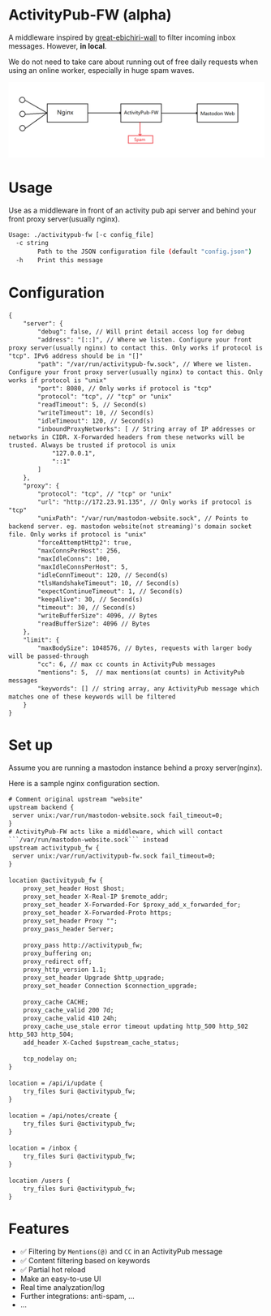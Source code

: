 # ActivityPub-FW (alpha)

A middleware inspired by [great-ebichiri-wall](https://github.com/shrimpia/great-ebichiri-wall) to filter incoming inbox messages. However, **in local**.

We do not need to take care about running out of free daily requests when using an online worker, especially in huge spam waves.

![Architecture](arch.png)

# Usage
Use as a middleware in front of an activity pub api server and behind your front proxy server(usually nginx).

```bash
Usage: ./activitypub-fw [-c config_file]
  -c string
        Path to the JSON configuration file (default "config.json")
  -h    Print this message
```

# Configuration
```json5
{
    "server": {
        "debug": false, // Will print detail access log for debug
        "address": "[::]", // Where we listen. Configure your front proxy server(usually nginx) to contact this. Only works if protocol is "tcp". IPv6 address should be in "[]"
        "path": "/var/run/activitypub-fw.sock", // Where we listen. Configure your front proxy server(usually nginx) to contact this. Only works if protocol is "unix"
        "port": 8080, // Only works if protocol is "tcp"
        "protocol": "tcp", // "tcp" or "unix"
        "readTimeout": 5, // Second(s)
        "writeTimeout": 10, // Second(s)
        "idleTimeout": 120, // Second(s)
        "inboundProxyNetworks": [ // String array of IP addresses or networks in CIDR. X-Forwarded headers from these networks will be trusted. Always be trusted if protocol is unix
            "127.0.0.1",
            "::1"
        ]
    },
    "proxy": {
        "protocol": "tcp", // "tcp" or "unix"
        "url": "http://172.23.91.135", // Only works if protocol is "tcp"
        "unixPath": "/var/run/mastodon-website.sock", // Points to backend server. eg. mastodon website(not streaming)'s domain socket file. Only works if protocol is "unix"
        "forceAttemptHttp2": true,
        "maxConnsPerHost": 256,
        "maxIdleConns": 100,
        "maxIdleConnsPerHost": 5,
        "idleConnTimeout": 120, // Second(s)
        "tlsHandshakeTimeout": 10, // Second(s)
        "expectContinueTimeout": 1, // Second(s)
        "keepAlive": 30, // Second(s)
        "timeout": 30, // Second(s)
        "writeBufferSize": 4096, // Bytes
        "readBufferSize": 4096 // Bytes
    },
    "limit": {
        "maxBodySize": 1048576, // Bytes, requests with larger body will be passed-through
        "cc": 6, // max cc counts in ActivityPub messages
        "mentions": 5,  // max mentions(at counts) in ActivityPub messages
        "keywords": [] // string array, any ActivityPub message which matches one of these keywords will be filtered
    }
}
```

# Set up
Assume you are running a mastodon instance behind a proxy server(nginx).

Here is a sample nginx configuration section.

```
# Comment original upstream "website"
upstream backend {
 server unix:/var/run/mastodon-website.sock fail_timeout=0;
}
# ActivityPub-FW acts like a middleware, which will contact ```/var/run/mastodon-website.sock``` instead
upstream activitypub_fw {
 server unix:/var/run/activitypub-fw.sock fail_timeout=0;
}

location @activitypub_fw {
    proxy_set_header Host $host;
    proxy_set_header X-Real-IP $remote_addr;
    proxy_set_header X-Forwarded-For $proxy_add_x_forwarded_for;
    proxy_set_header X-Forwarded-Proto https;
    proxy_set_header Proxy "";
    proxy_pass_header Server;

    proxy_pass http://activitypub_fw;
    proxy_buffering on;
    proxy_redirect off;
    proxy_http_version 1.1;
    proxy_set_header Upgrade $http_upgrade;
    proxy_set_header Connection $connection_upgrade;

    proxy_cache CACHE;
    proxy_cache_valid 200 7d;
    proxy_cache_valid 410 24h;
    proxy_cache_use_stale error timeout updating http_500 http_502 http_503 http_504;
    add_header X-Cached $upstream_cache_status;

    tcp_nodelay on;
}

location = /api/i/update {
    try_files $uri @activitypub_fw;
}

location = /api/notes/create {
    try_files $uri @activitypub_fw;
}

location = /inbox {
    try_files $uri @activitypub_fw;
}

location /users {
    try_files $uri @activitypub_fw;
}
```

# Features
- ✅ Filtering by ```Mentions(@)``` and ```CC``` in an ActivityPub message
- ✅ Content filtering based on keywords
- ✅ Partial hot reload
- Make an easy-to-use UI
- Real time analyzation/log
- Further integrations: anti-spam, ...
- ...